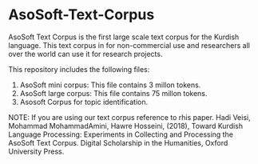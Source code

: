 # AsoSoft-Text-Corpus
AsoSoft Text Corpus is the first large scale text corpus for the Kurdish language. 
This text corpus in for non-commercial use and researchers all over the world can use it for research projects.

This repository includes the following files:
1. AsoSoft mini corpus: This file contains 3 millon tokens.
2. AsoSoft large corpus: This file contains 75 millon tokens.
3. Asosoft Corpus for topic identification.

NOTE: If you are using our text corpus reference to rhis paper.
Hadi Veisi, Mohammad MohammadAmini, Hawre Hosseini, (2018), Toward Kurdish Language Processing: Experiments in Collecting and Processing the AsoSoft Text Corpus. Digital Scholarship in the Humanities, Oxford University Press.

